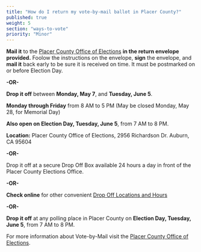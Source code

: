 ```yaml
---
title: "How do I return my vote-by-mail ballot in Placer County?"
published: true
weight: 5
section: "ways-to-vote"
priority: "Minor"
---
```


**Mail it** to the [Placer County Office of Elections](#section-election-office-contact) **in the return envelope provided.** Foolow the instructions on the envelope, **sign** the envelope, and **mail it** back early to be sure it is received on time. It must be postmarked on or before Election Day.  

**-OR-**
  
**Drop it off** between **Monday, May 7**, and **Tuesday, June 5**.  

**Monday through Friday** from 8 AM to 5 PM  (May be closed Monday, May 28, for Memorial Day)  

**Also open on Election Day, Tuesday, June 5**, from 7 AM to 8 PM.  

**Location:** Placer County Office of Elections, 2956 Richardson Dr. Auburn, CA 95604  

**-OR-**  

Drop it off at a secure Drop Off Box available 24 hours a day in front of the Placer County Elections Office.   

**-OR-**  

**Check online** for other convenient [Drop Off Locations and Hours](http://www.placerelections.com/voting-before-election-day.aspx)  

**-OR-**  

**Drop it off** at any polling place in Placer County on **Election Day, Tuesday, June 5**, from 7 AM to 8 PM.    

For more information about Vote-by-Mail visit the [Placer County Office of Elections](https://www.placerelections.com/apply-to-vote-by-mail.aspx#15).  
